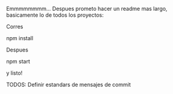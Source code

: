 Emmmmmmmm... Despues prometo hacer un readme mas largo, basicamente lo de todos los proyectos:

Corres

npm install

Despues

npm start

y listo!

TODOS:
Definir estandars de mensajes de commit
